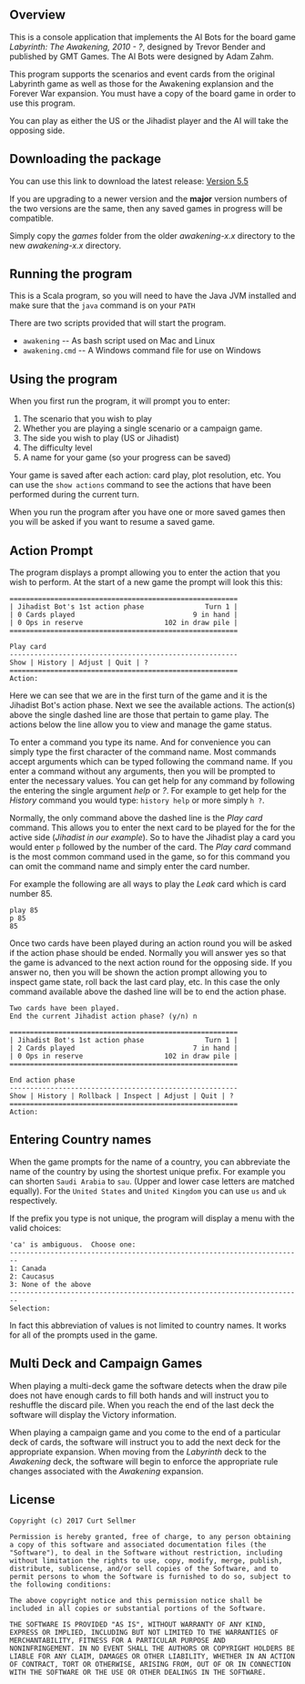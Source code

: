 ## Overview
This is a console application that implements the AI Bots for the board game
*Labyrinth: The Awakening, 2010 - ?*, designed by Trevor Bender and published by GMT Games.
The AI Bots were designed by Adam Zahm.

This program supports the scenarios and event cards from the original Labyrinth game as well
as those for the Awakening explansion and the Forever War expansion.
You must have a copy of the board game in order to use this program.

You can play as either the US or the Jihadist player and the AI will take the opposing side.

## Downloading the package

You can use this link to download the latest release: [Version 5.5][1]

If you are upgrading to a newer version and the **major** version numbers of the two versions
are the same, then any saved games in progress will be compatible.

Simply copy the *games* folder from the older *awakening-x.x* directory to the 
new *awakening-x.x* directory.


[1]: https://github.com/sellmerfud/awakening/releases/download/v5.5/awakening-5.5.zip

## Running the program

This is a Scala program, so you will need to have the Java JVM installed and make sure that
the `java` command is on your `PATH`

There are two scripts provided that will start the program.

* `awakening` -- As bash script used on Mac and Linux
* `awakening.cmd` -- A Windows command file for use on Windows

## Using the program

When you first run the program, it will prompt you to enter:

1. The scenario that you wish to play
2. Whether you are playing a single scenario or a campaign game.
3. The side you wish to play (US or Jihadist)
4. The difficulty level
5. A name for your game (so your progress can be saved)

Your game is saved after each action: card play, plot resolution, etc.  You can use the 
`show actions` command to see the actions that have been performed during the current turn.

When you run the program after you have one or more saved games then you will be asked
if you want to resume a saved game.

## Action Prompt
The program displays a prompt allowing you to enter the action that you wish to perform.
At the start of a new game the prompt will look this this:
```
========================================================
| Jihadist Bot's 1st action phase               Turn 1 |
| 0 Cards played                             9 in hand |
| 0 Ops in reserve                    102 in draw pile |
========================================================

Play card
--------------------------------------------------------
Show | History | Adjust | Quit | ?
========================================================
Action:
```
Here we can see that we are in the first turn of the game and it is the Jihadist Bot's
action phase.  Next we see the available actions.  The action(s) above the single dashed line are those
that pertain to game play.  The actions below the line allow you to view and manage the game status.

To enter a command you type its name.  And for convenience you can simply type the first character of
the command name.  Most commands accept arguments which can be typed following the command name.  If you
enter a command without any arguments, then you will be prompted to enter the necessary values.
You can get help for any command by following the entering the single argument *help* or *?*. For example
to get help for the *History* command you would type: `history help` or more simply `h ?`.

Normally, the only command above the dashed line is the *Play card* command.  This allows you to enter
the next card to be played for the for the active side (*Jihadist in our example*).  So to have the
Jihadist play a card you would enter `p` followed by the number of the card. 
The *Play card* command is the most common command used in the game, so for this command you can omit the command name
and simply enter the card number.  

For example the following are all ways to play the *Leak* card which is card number 85.
```
play 85
p 85
85
```

Once two cards have been played during an action round you will be asked if the action phase should
be ended.  Normally you will answer yes so that the game is advanced to the next action round for the
opposing side.  If you answer no, then you will be shown the action prompt allowing you to inspect game
state, roll back the last card play, etc.
In this case the only command available above the dashed line will be to end the action phase.
```
Two cards have been played.
End the current Jihadist action phase? (y/n) n

========================================================
| Jihadist Bot's 1st action phase               Turn 1 |
| 2 Cards played                             7 in hand |
| 0 Ops in reserve                    102 in draw pile |
========================================================

End action phase
--------------------------------------------------------
Show | History | Rollback | Inspect | Adjust | Quit | ?
========================================================
Action:
```

## Entering Country names

When the game prompts for the name of a country, you can abbreviate the name of the country
by using the shortest unique prefix.  For example you can shorten `Saudi Arabia` to `sau`.
(Upper and lower case letters are matched equally).
For the `United States` and `United Kingdom` you can use `us` and `uk` respectively.

If the prefix you type is not unique, the program will display a menu with the valid choices:
```
'ca' is ambiguous.  Choose one:
------------------------------------------------------------------------
1: Canada
2: Caucasus
3: None of the above
------------------------------------------------------------------------
Selection:
```

In fact this abbreviation of values is not limited to country names.  It works for all of the prompts used in the game.

## Multi Deck and Campaign Games

When playing a multi-deck game the software detects when the draw pile does not have enough cards to fill
both hands and will instruct you to reshuffle the discard pile.  When you reach the end of the last
deck the software will display the Victory information.

When playing a campaign game and you come to the end of a particular deck of cards,
the software will instruct you to add the next deck for the appropriate expansion.
When moving from the *Labyrinth* deck to the *Awakening* deck, the software will begin to
enforce the appropriate rule changes associated with the *Awakening* expansion.



## License

    Copyright (c) 2017 Curt Sellmer
    
    Permission is hereby granted, free of charge, to any person obtaining
    a copy of this software and associated documentation files (the
    "Software"), to deal in the Software without restriction, including
    without limitation the rights to use, copy, modify, merge, publish,
    distribute, sublicense, and/or sell copies of the Software, and to
    permit persons to whom the Software is furnished to do so, subject to
    the following conditions:
    
    The above copyright notice and this permission notice shall be
    included in all copies or substantial portions of the Software.
    
    THE SOFTWARE IS PROVIDED "AS IS", WITHOUT WARRANTY OF ANY KIND,
    EXPRESS OR IMPLIED, INCLUDING BUT NOT LIMITED TO THE WARRANTIES OF
    MERCHANTABILITY, FITNESS FOR A PARTICULAR PURPOSE AND
    NONINFRINGEMENT. IN NO EVENT SHALL THE AUTHORS OR COPYRIGHT HOLDERS BE
    LIABLE FOR ANY CLAIM, DAMAGES OR OTHER LIABILITY, WHETHER IN AN ACTION
    OF CONTRACT, TORT OR OTHERWISE, ARISING FROM, OUT OF OR IN CONNECTION
    WITH THE SOFTWARE OR THE USE OR OTHER DEALINGS IN THE SOFTWARE.

